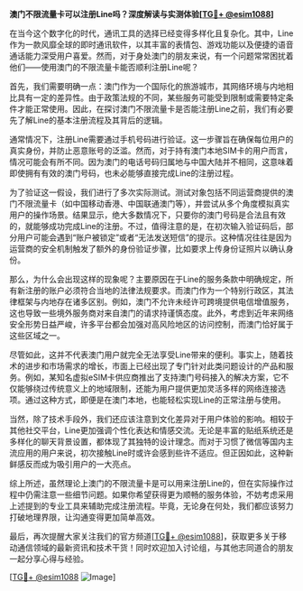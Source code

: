 **澳门不限流量卡可以注册Line吗？深度解读与实测体验[[TG💪+ @esim1088](https://t.me/s/esim1088)]**

在当今这个数字化的时代，通讯工具的选择已经变得多样化且复杂化。其中，Line作为一款风靡全球的即时通讯软件，以其丰富的表情包、游戏功能以及便捷的语音通话能力深受用户喜爱。然而，对于身处澳门的朋友来说，有一个问题常常困扰着他们——使用澳门的不限流量卡能否顺利注册Line呢？

首先，我们需要明确一点：澳门作为一个国际化的旅游城市，其网络环境与内地相比具有一定的差异性。由于政策法规的不同，某些服务可能受到限制或需要特定条件才能正常使用。因此，在探讨澳门不限流量卡是否能注册Line之前，我们有必要先了解Line的基本注册流程及其背后的逻辑。

通常情况下，注册Line需要通过手机号码进行验证。这一步骤旨在确保每位用户的真实身份，并防止恶意账号的泛滥。然而，对于持有澳门本地SIM卡的用户而言，情况可能会有所不同。因为澳门的电话号码归属地与中国大陆并不相同，这意味着即使拥有有效的澳门号码，也未必能够直接完成Line的注册过程。

为了验证这一假设，我们进行了多次实际测试。测试对象包括不同运营商提供的澳门不限流量卡（如中国移动香港、中国联通澳门等），并尝试从多个角度模拟真实用户的操作场景。结果显示，绝大多数情况下，只要你的澳门号码是合法且有效的，就能够成功完成Line的注册。不过，值得注意的是，在初次输入验证码后，部分用户可能会遇到“账户被锁定”或者“无法发送短信”的提示。这种情况往往是因为运营商的安全机制触发了额外的身份验证步骤，比如要求上传身份证照片以确认身份。

那么，为什么会出现这样的现象呢？主要原因在于Line的服务条款中明确规定，所有新注册的账户必须符合当地的法律法规要求。而澳门作为一个特别行政区，其法律框架与内地存在诸多区别。例如，澳门不允许未经许可跨境提供电信增值服务，这也导致一些境外服务商对来自澳门的请求持谨慎态度。此外，考虑到近年来网络安全形势日益严峻，许多平台都会加强对高风险地区的访问控制，而澳门恰好属于这些区域之一。

尽管如此，这并不代表澳门用户就完全无法享受Line带来的便利。事实上，随着技术的进步和市场需求的增长，市面上已经出现了专门针对此类问题设计的产品和服务。例如，某知名虚拟eSIM卡供应商推出了支持澳门号码接入的解决方案，它不仅能够绕过传统意义上的地域限制，还能为用户提供更加灵活多样的网络连接选项。通过这种方式，即便是在澳门本地，也能轻松实现Line的正常注册与使用。

当然，除了技术手段外，我们还应该注意到文化差异对于用户体验的影响。相较于其他社交平台，Line更加强调个性化表达和情感交流。无论是丰富的贴纸系统还是多样化的聊天背景设置，都体现了其独特的设计理念。而对于习惯了微信等国内主流应用的用户来说，初次接触Line时或许会感到些许不适应。但正因如此，这种新鲜感反而成为吸引用户的一大亮点。

综上所述，虽然理论上澳门的不限流量卡是可以用来注册Line的，但在实际操作过程中仍需注意一些细节问题。如果你希望获得更为顺畅的服务体验，不妨考虑采用上述提到的专业工具来辅助完成注册流程。毕竟，无论身在何处，我们都应该努力打破地理界限，让沟通变得更加简单高效。

最后，再次提醒大家关注我们的官方频道[[TG💪+ @esim1088](https://t.me/s/esim1088)]，获取更多关于移动通信领域的最新资讯和技术干货！同时欢迎加入讨论组，与其他志同道合的朋友一起分享心得与经验。

[[TG💪+ @esim1088](https://t.me/s/esim1088) ![Image](https://i.postimg.cc/4NQfJmqS/Snipaste-2025-05-13-00-14-12.png)]